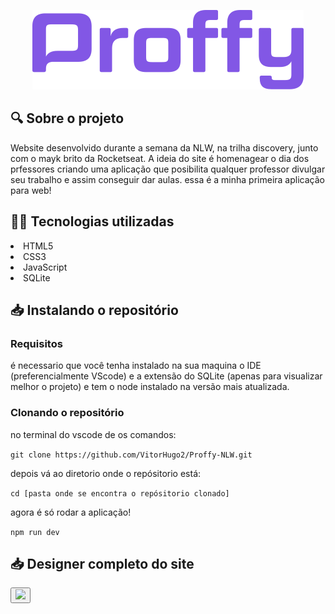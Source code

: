 <p align="center">
  <img src="./logo.png"/>
</p>

## 🔍 Sobre o projeto 

<p>  Website desenvolvido durante a semana da NLW, na trilha discovery, junto com o mayk brito da Rocketseat. A ideia do site é homenagear o dia dos prfessores criando uma aplicação que posibilita qualquer professor divulgar seu trabalho e assim conseguir dar aulas. essa é a minha primeira aplicação para web! </p>
  
## :man_technologist: Tecnologias utilizadas 
 
 <li> HTML5 </li>
 <li> CSS3 </li>
 <li> JavaScript </li>
 <li> SQLite </li>
 
 ## 📥 Instalando o repositório 
 
 ### Requisitos
 
 <p> é necessario que você tenha instalado na sua maquina o IDE (preferencialmente VScode) e a extensão do SQLite (apenas para visualizar melhor o projeto) e tem o node instalado na versão mais atualizada. </p>
  
 ### Clonando o repositório 
  
  no terminal do vscode de os comandos:
  
  ``` git clone https://github.com/VitorHugo2/Proffy-NLW.git ```
  
  depois vá ao diretorio onde o repósitorio está:
  
  ``` cd [pasta onde se encontra o repósitorio clonado] ```
  
  agora é só rodar a aplicação!
  
  ``` npm run dev ```
  
  ## 📥 Designer completo do site
  <button background-color="black">
    <a href="https://www.figma.com/file/F3mfTLfFz1G1SAmRjSRroU/Proffy_Web" >
      <img src= "https://img.shields.io/badge/Download Web-black?style=flat-square&logo=figma&logoColor=white" width="200px"/>
    </a>
  </button>
